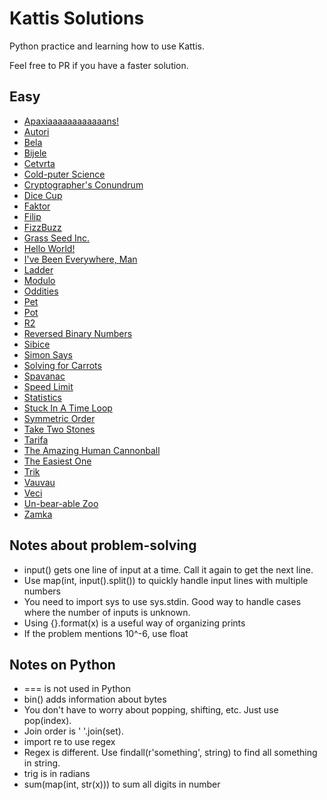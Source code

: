 # Kattis Solutions
Python practice and learning how to use Kattis.

Feel free to PR if you have a faster solution.

## Easy
* [Apaxiaaaaaaaaaaaans!](https://github.com/Josephine-Chen/KattisSolutions/blob/master/apaxiaaans.py)
* [Autori](https://github.com/Josephine-Chen/KattisSolutions/blob/master/autori.py)
* [Bela](https://github.com/Josephine-Chen/KattisSolutions/blob/master/bela.py)
* [Bijele](https://github.com/Josephine-Chen/KattisSolutions/blob/master/bijele.py)
* [Cetvrta](https://github.com/Josephine-Chen/KattisSolutions/blob/master/cetvrta.py)
* [Cold-puter Science](https://github.com/Josephine-Chen/KattisSolutions/blob/master/cold.py)
* [Cryptographer's Conundrum](https://github.com/Josephine-Chen/KattisSolutions/blob/master/conundrum.py)
* [Dice Cup](https://github.com/Josephine-Chen/KattisSolutions/blob/master/dicecup.py)
* [Faktor](https://github.com/Josephine-Chen/KattisSolutions/blob/master/faktor.py)
* [Filip](https://github.com/Josephine-Chen/KattisSolutions/blob/master/filip.py)
* [FizzBuzz](https://github.com/Josephine-Chen/KattisSolutions/blob/master/fizzbuzz.py)
* [Grass Seed Inc.](https://github.com/Josephine-Chen/KattisSolutions/blob/master/grassseed.py)
* [Hello World!](https://github.com/Josephine-Chen/KattisSolutions/blob/master/hello.py)
* [I've Been Everywhere, Man](https://github.com/Josephine-Chen/KattisSolutions/blob/master/everywhere.py)
* [Ladder](https://github.com/Josephine-Chen/KattisSolutions/blob/master/ladder.py)
* [Modulo](https://github.com/Josephine-Chen/KattisSolutions/blob/master/modulo.py)
* [Oddities](https://github.com/Josephine-Chen/KattisSolutions/blob/master/oddities.py)
* [Pet](https://github.com/Josephine-Chen/KattisSolutions/blob/master/pet.py)
* [Pot](https://github.com/Josephine-Chen/KattisSolutions/blob/master/pot.py)
* [R2](https://github.com/Josephine-Chen/KattisSolutions/blob/master/r2.py)
* [Reversed Binary Numbers](https://github.com/Josephine-Chen/KattisSolutions/blob/master/reversebinary.py)
* [Sibice](https://github.com/Josephine-Chen/KattisSolutions/blob/master/sibice.py)
* [Simon Says](https://github.com/Josephine-Chen/KattisSolutions/blob/master/simonsays.py)
* [Solving for Carrots](https://github.com/Josephine-Chen/KattisSolutions/blob/master/carrots.py)
* [Spavanac](https://github.com/Josephine-Chen/KattisSolutions/blob/master/spavanac.py)
* [Speed Limit](https://github.com/Josephine-Chen/KattisSolutions/blob/master/speedlimit.py)
* [Statistics](https://github.com/Josephine-Chen/KattisSolutions/blob/master/statistics.py)
* [Stuck In A Time Loop](https://github.com/Josephine-Chen/KattisSolutions/blob/master/timeloop.py)
* [Symmetric Order](https://github.com/Josephine-Chen/KattisSolutions/blob/master/symmetricorder.py)
* [Take Two Stones](https://github.com/Josephine-Chen/KattisSolutions/blob/master/twostones.py)
* [Tarifa](https://github.com/Josephine-Chen/KattisSolutions/blob/master/tarifa.py)
* [The Amazing Human Cannonball](https://github.com/Josephine-Chen/KattisSolutions/blob/master/humancannonball2.py)
* [The Easiest One](https://github.com/Josephine-Chen/KattisSolutions/blob/master/easiest.py)
* [Trik](https://github.com/Josephine-Chen/KattisSolutions/blob/master/trik.py)
* [Vauvau](https://github.com/Josephine-Chen/KattisSolutions/blob/master/vauvau.py)
* [Veci](https://github.com/Josephine-Chen/KattisSolutions/blob/master/veci.py)
* [Un-bear-able Zoo](https://github.com/Josephine-Chen/KattisSolutions/blob/master/zoo.py)
* [Zamka](https://github.com/Josephine-Chen/KattisSolutions/blob/master/zamka.py)


## Notes about problem-solving
* input() gets one line of input at a time. Call it again to get the next line.
* Use map(int, input().split()) to quickly handle input lines with multiple numbers
* You need to import sys to use sys.stdin. Good way to handle cases where the number of inputs is unknown.
* Using {}.format(x) is a useful way of organizing prints
* If the problem mentions 10^-6, use float

## Notes on Python
* === is not used in Python
* bin() adds information about bytes
* You don't have to worry about popping, shifting, etc. Just use pop(index).
* Join order is ' '.join(set).
* import re to use regex
* Regex is different. Use findall(r'something', string) to find all something in string.
* trig is in radians
* sum(map(int, str(x))) to sum all digits in number
